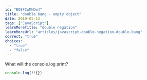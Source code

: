 ```yaml
---
id: "BQ8FCwMNDw4"
title: "double bang - empty object"
date: 2019-05-13
tags: ["JavaScript"]
learnMoreTitle: "double negation"
learnMoreUrl: "articles/javascript-double-negation-double-bang"
correct: "true"
choices:
  - "true"
  - "false"
---
```


What will the console.log print?

```js
console.log(!!{})
```
